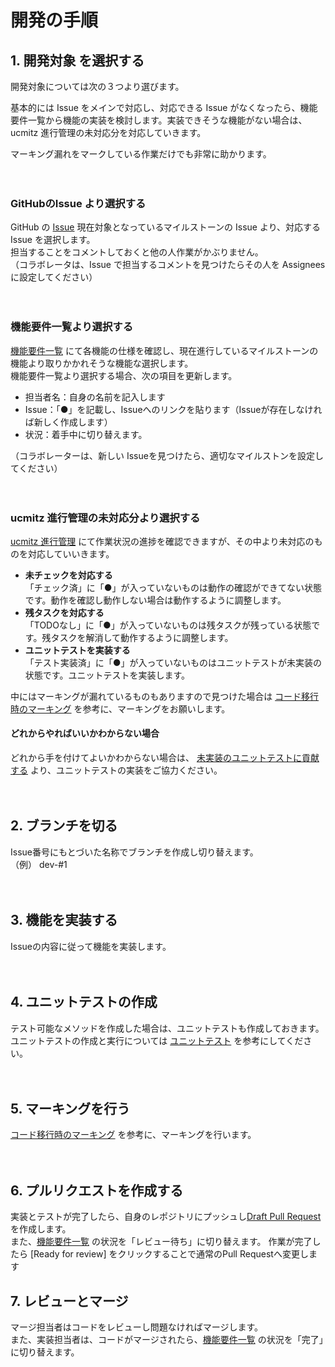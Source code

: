 # 開発の手順

## 1. 開発対象 を選択する

開発対象については次の３つより選びます。  

基本的には Issue をメインで対応し、対応できる Issue がなくなったら、機能要件一覧から機能の実装を検討します。実装できそうな機能がない場合は、ucmitz 進行管理の未対応分を対応していきます。

マーキング漏れをマークしている作業だけでも非常に助かります。

　
### GitHubのIssue より選択する
GitHub の [Issue](https://github.com/baserproject/ucmitz/issues) 現在対象となっているマイルストーンの Issue より、対応する Issue を選択します。  
担当することをコメントしておくと他の人作業がかぶりません。  
（コラボレータは、Issue で担当するコメントを見つけたらその人を Assignees に設定してください）

　
### 機能要件一覧より選択する
[機能要件一覧](https://docs.google.com/spreadsheets/d/1YT5PuZQdDNU0wrZdqYbh74KuLSw1SIt4_EKwPWOfDKA/edit#gid=0) にて各機能の仕様を確認し、現在進行しているマイルストーンの機能より取りかかれそうな機能な選択します。  
機能要件一覧より選択する場合、次の項目を更新します。

- 担当者名：自身の名前を記入します
- Issue：「●」を記載し、Issueへのリンクを貼ります（Issueが存在しなければ新しく作成します）
- 状況：着手中に切り替えます。

（コラボレーターは、新しい Issueを見つけたら、適切なマイルストンを設定してください）

　
### ucmitz 進行管理の未対応分より選択する 
[ucmitz 進行管理](https://docs.google.com/spreadsheets/d/1EGxMk-dy8WIg2NmgOKsS_fBXqDB6oJky9M0mB7TADEk/edit#gid=938641024) にて作業状況の進捗を確認できますが、その中より未対応のものを対応していいきます。

 - **未チェックを対応する**  
 「チェック済」に「●」が入っていないものは動作の確認ができてない状態です。動作を確認し動作しない場合は動作するように調整します。
 - **残タスクを対応する**  
 「TODOなし」に「●」が入っていないものは残タスクが残っている状態です。残タスクを解消して動作するように調整します。
 - **ユニットテストを実装する**  
 「テスト実装済」に「●」が入っていないものはユニットテストが未実装の状態です。ユニットテストを実装します。
 
中にはマーキングが漏れているものもありますので見つけた場合は [コード移行時のマーキング](./migration_rule#コード移行時のマーキング) を参考に、マーキングをお願いします。

#### どれからやればいいかわからない場合
どれから手を付けてよいかわからない場合は、 [未実装のユニットテストに貢献する](../test/unimplemented_unittest) より、ユニットテストの実装をご協力ください。

　
## 2. ブランチを切る

Issue番号にもとづいた名称でブランチを作成し切り替えます。  
（例） dev-#1

　
## 3. 機能を実装する

Issueの内容に従って機能を実装します。

　
## 4. ユニットテストの作成

テスト可能なメソッドを作成した場合は、ユニットテストも作成しておきます。  
ユニットテストの作成と実行については [ユニットテスト](../test/unittest) を参考にしてください。

　
## 5. マーキングを行う

[コード移行時のマーキング](./migration_rule#コード移行時のマーキング) を参考に、マーキングを行います。

　 
## 6. プルリクエストを作成する

実装とテストが完了したら、自身のレポジトリにプッシュし[Draft Pull Request](https://qiita.com/tatane616/items/13da1b6797a7b871ad58)を作成します。  
また、[機能要件一覧](https://docs.google.com/spreadsheets/d/1YT5PuZQdDNU0wrZdqYbh74KuLSw1SIt4_EKwPWOfDKA/edit#gid=0) の状況を「レビュー待ち」に切り替えます。
作業が完了したら [Ready for review] をクリックすることで通常のPull Requestへ変更します

## 7. レビューとマージ

マージ担当者はコードをレビューし問題なければマージします。  
また、実装担当者は、コードがマージされたら、[機能要件一覧](https://docs.google.com/spreadsheets/d/1YT5PuZQdDNU0wrZdqYbh74KuLSw1SIt4_EKwPWOfDKA/edit#gid=0) の状況を「完了」に切り替えます。

　
